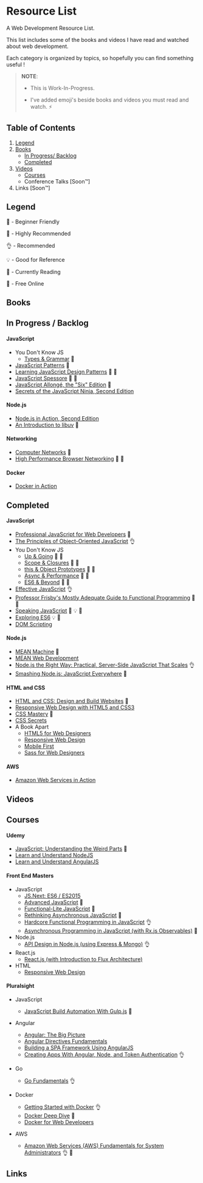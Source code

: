 Resource List
==============

A Web Development Resource List.

This list includes some of the books and videos I have read and watched about web development.

Each category is organized by topics, so hopefully you can find something useful !

> **NOTE**:
>
> - This is Work-In-Progress.
> 
> - I've added emoji's beside books and videos you must read and watch. :zap:

Table of Contents
---------

1. [Legend](#legend)
2. [Books](#books)
    - [In Progress/ Backlog](#in-progress-backlog)
    - [Completed](#completed)
3. [Videos](#videos)
    - [Courses](#courses)
    - Conference Talks [Soon™]
4. Links [Soon™]

Legend
---------

:baby:    - Beginner Friendly

:star2:   - Highly Recommended

:ok_hand: - Recommended

:bulb:    - Good for Reference

:book:    - Currently Reading

:gift_heart: - Free Online

Books
-----

## In Progress / Backlog

#### JavaScript

- You Don't Know JS
    - [Types & Grammar](https://github.com/getify/You-Dont-Know-JS/blob/master/types%20&%20grammar/README.md#you-dont-know-js-types--grammar) :gift_heart:
- [JavaScript Patterns](http://shop.oreilly.com/product/9780596806767.do) :book:
- [Learning JavaScript Design Patterns](https://addyosmani.com/resources/essentialjsdesignpatterns/book/) :book: :gift_heart:
- [JavaScript Spessore](https://leanpub.com/javascript-spessore/read) :book: :gift_heart:
- [JavaScript Allongé, the "Six" Edition](https://leanpub.com/javascriptallongesix/read) :gift_heart:
- [Secrets of the JavaScript Ninja, Second Edition
](https://www.manning.com/books/secrets-of-the-javascript-ninja-second-edition)

#### Node.js

- [Node.js in Action, Second Edition](https://www.manning.com/books/node-js-in-action-second-edition)
- [An Introduction to libuv](http://nikhilm.github.io/uvbook/) :gift_heart:

#### Networking

- [Computer Networks](https://www.amazon.com/gp/product/0132126958/ref=pd_sbs_14_t_0?ie=UTF8&psc=1&refRID=2ACGY9DSPYH05BAB0JD5) :book:
- [High Performance Browser Networking](https://hpbn.co/) :book: :gift_heart:

#### Docker

- [Docker in Action](https://www.manning.com/books/docker-in-action)

## Completed

#### JavaScript

- [Professional JavaScript for Web Developers](https://www.amazon.com/Professional-JavaScript-Developers-Nicholas-Zakas/dp/1118026691) :baby:
- [The Principles of Object-Oriented JavaScript](http://shop.oreilly.com/product/9781593275402.do) :ok_hand:
- You Don't Know JS
    - [Up & Going](https://github.com/getify/You-Dont-Know-JS/blob/master/up%20&%20going/README.md#you-dont-know-js-up--going) :star2: :gift_heart:
    - [Scope & Closures](https://github.com/getify/You-Dont-Know-JS/blob/master/scope%20&%20closures/README.md#you-dont-know-js-scope--closures) :star2: :gift_heart:
    - [this & Object Prototypes](https://github.com/getify/You-Dont-Know-JS/blob/master/this%20&%20object%20prototypes/README.md#you-dont-know-js-this--object-prototypes) :star2: :gift_heart:
    - [Async & Performance](https://github.com/getify/You-Dont-Know-JS/blob/master/async%20&%20performance/README.md#you-dont-know-js-async--performance) :star2: :gift_heart:
    - [ES6 & Beyond](https://github.com/getify/You-Dont-Know-JS/blob/master/es6%20&%20beyond/README.md#you-dont-know-js-es6--beyond) :star2: :gift_heart:
- [Effective JavaScript](https://www.amazon.com/Effective-JavaScript-Specific-Software-Development/dp/0321812182) :ok_hand:
- [Professor Frisby's Mostly Adequate Guide to Functional Programming](https://github.com/MostlyAdequate/mostly-adequate-guide) :star2: :gift_heart:
- [Speaking JavaScript](http://speakingjs.com/es5/) :baby: :bulb: :gift_heart:
- [Exploring ES6](http://exploringjs.com/es6/) :bulb: :gift_heart:
- [DOM Scripting](https://www.amazon.com/DOM-Scripting-Design-JavaScript-Document/dp/1430233893)

#### Node.js

- [MEAN Machine](https://leanpub.com/mean-machine) :baby:
- [MEAN Web Development](https://www.packtpub.com/web-development/mean-web-development)
- [Node.js the Right Way: Practical, Server-Side JavaScript That Scales](https://www.amazon.com/Node-js-Right-Way-Server-Side-JavaScript/dp/1937785734) :ok_hand:
- [Smashing Node.js: JavaScript Everywhere](https://www.amazon.com/Smashing-Node-js-JavaScript-Guillermo-Rauch/dp/1119962595) :star2:

#### HTML and CSS

- [HTML and CSS: Design and Build Websites](https://www.amazon.com/HTML-CSS-Design-Build-Websites/dp/1118008189) :baby:
- [Responsive Web Design with HTML5 and CSS3
](https://www.packtpub.com/web-development/responsive-web-design-html5-and-css3)
- [CSS Mastery](https://www.amazon.com/CSS-Mastery-Advanced-Standards-Solutions/dp/1430223979) :baby:
- [CSS Secrets](http://shop.oreilly.com/product/0636920031123.do)
- A Book Apart
    - [HTML5 for Web Designers](https://abookapart.com/products/html5-for-web-designers)
    - [Responsive Web Design](https://abookapart.com/products/responsive-web-design)
    - [Mobile First](https://abookapart.com/products/mobile-first)
    - [Sass for Web Designers](https://abookapart.com/products/sass-for-web-designers)

#### AWS

- [Amazon Web Services in Action](https://www.manning.com/books/amazon-web-services-in-action)

Videos
-----

## Courses

#### Udemy

- [JavaScript: Understanding the Weird Parts](https://www.udemy.com/understand-javascript/) :star2:
- [Learn and Understand NodeJS
](https://www.udemy.com/understand-nodejs/)
- [Learn and Understand AngularJS
](https://www.udemy.com/learn-angularjs/)

#### Front End Masters

- JavaScript
    - [JS.Next: ES6 / ES2015](https://frontendmasters.com/courses/jsnext-es6/)
    - [Advanced JavaScript](https://frontendmasters.com/courses/advanced-javascript/) :star2:
    - [Functional-Lite JavaScript](https://frontendmasters.com/courses/functional-js-lite/) :star2:
    - [Rethinking Asynchronous JavaScript](https://frontendmasters.com/courses/rethinking-async-js/) :star2:
    - [Hardcore Functional Programming in JavaScript](https://frontendmasters.com/courses/functional-javascript/) :ok_hand:
    - [Asynchronous Programming in JavaScript (with Rx.js Observables)](https://frontendmasters.com/courses/asynchronous-javascript/) :star2:
- Node.js
    - [API Design in Node.js (using Express & Mongo)](https://frontendmasters.com/courses/api-design-nodejs/) :ok_hand:
- React.js
    - [React.js (with Introduction to Flux Architecture)](https://frontendmasters.com/courses/react/)
- HTML
    - [Responsive Web Design](https://frontendmasters.com/courses/responsive-web-design/)

#### Pluralsight

- JavaScript
    - [JavaScript Build Automation With Gulp.js](https://www.pluralsight.com/courses/javascript-build-automation-gulpjs) :star2:
- Angular
    - [Angular: The Big Picture](https://www.pluralsight.com/courses/angular-big-picture)
    - [Angular Directives Fundamentals](https://www.pluralsight.com/courses/angularjs-directive-fundamentals)
    - [Building a SPA Framework Using AngularJS](https://www.pluralsight.com/courses/building-spa-framework-angularjs)
    - [Creating Apps With Angular, Node, and Token Authentication](https://www.pluralsight.com/courses/creating-apps-angular-node-token-authentication) :ok_hand:
- Go
    - [Go Fundamentals](https://www.pluralsight.com/courses/go-fundamentals) :ok_hand:
- Docker
    - [Getting Started with Docker](https://www.pluralsight.com/courses/docker-getting-started) :ok_hand:
    - [Docker Deep Dive](https://www.pluralsight.com/courses/docker-deep-dive) :star2:
    - [Docker for Web Developers](https://www.pluralsight.com/courses/docker-web-development)

- AWS
    - [Amazon Web Services (AWS) Fundamentals for System Administrators](https://www.pluralsight.com/courses/aws-system-admin-fundamentals) :ok_hand: :gift_heart:

Links
-----
